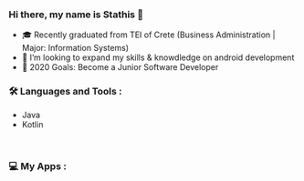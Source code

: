 ### Hi there, my name is Stathis 👋

- 🎓 Recently graduated from TEI of Crete (Business Administration | Major: Information Systems)
- 👯 I’m looking to expand my skills & knowdledge on android development
- 🥅 2020 Goals: Become a Junior Software Developer 

### 🛠 Languages and Tools :

- Java
- Kotlin

<br />

### 💻 My Apps :
